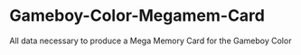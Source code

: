 # Gameboy-Color-Megamem-Card
All data necessary to produce a Mega Memory Card for the Gameboy Color
